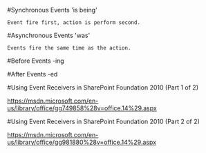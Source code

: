 ﻿#Synchronous Events 'is being' 
	
	Event fire first, action is perform second.

#Asynchronous Events 'was'

	Events fire the same time as the action.

#Before Events -ing

#After Events -ed

#Using Event Receivers in SharePoint Foundation 2010 (Part 1 of 2)

https://msdn.microsoft.com/en-us/library/office/gg749858%28v=office.14%29.aspx

#Using Event Receivers in SharePoint Foundation 2010 (Part 2 of 2)

https://msdn.microsoft.com/en-us/library/office/gg981880%28v=office.14%29.aspx